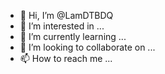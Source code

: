 - 👋 Hi, I’m @LamDTBDQ
- 👀 I’m interested in ...
- 🌱 I’m currently learning ...
- 💞️ I’m looking to collaborate on ...
- 📫 How to reach me ...

<!---
LamDTBDQ/LamDTBDQ is a ✨ special ✨ repository because its `README.md` (this file) appears on your GitHub profile.
You can click the Preview link to take a look at your changes.
--->
